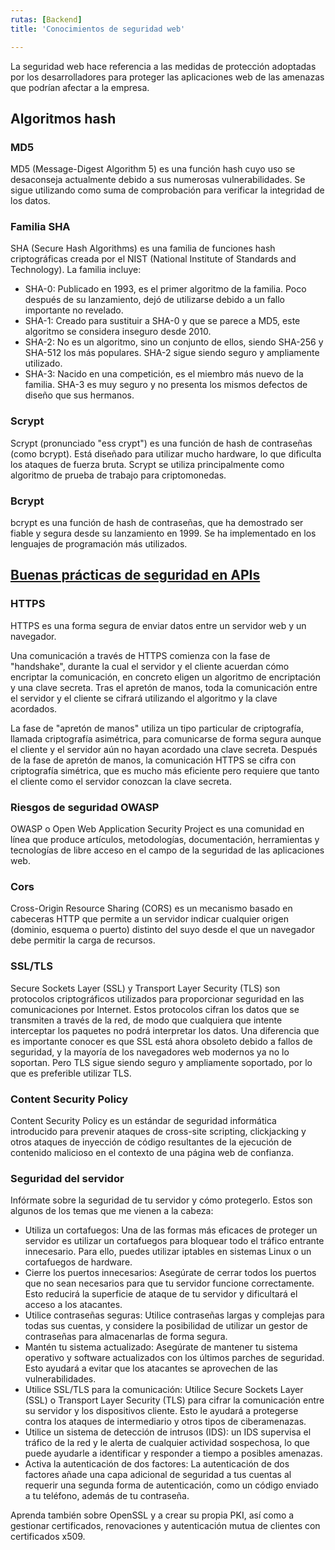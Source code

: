 ```yaml
---
rutas: [Backend]
title: 'Conocimientos de seguridad web'

---
```


La seguridad web hace referencia a las medidas de protección adoptadas por los desarrolladores para proteger las aplicaciones web de las amenazas que podrían afectar a la empresa.

## Algoritmos hash

### MD5
MD5 (Message-Digest Algorithm 5) es una función hash cuyo uso se desaconseja actualmente debido a sus numerosas vulnerabilidades. Se sigue utilizando como suma de comprobación para verificar la integridad de los datos.

### Familia SHA
SHA (Secure Hash Algorithms) es una familia de funciones hash criptográficas creada por el NIST (National Institute of Standards and Technology). La familia incluye:

* SHA-0: Publicado en 1993, es el primer algoritmo de la familia. Poco después de su lanzamiento, dejó de utilizarse debido a un fallo importante no revelado.
* SHA-1: Creado para sustituir a SHA-0 y que se parece a MD5, este algoritmo se considera inseguro desde 2010.
* SHA-2: No es un algoritmo, sino un conjunto de ellos, siendo SHA-256 y SHA-512 los más populares. SHA-2 sigue siendo seguro y ampliamente utilizado.
* SHA-3: Nacido en una competición, es el miembro más nuevo de la familia. SHA-3 es muy seguro y no presenta los mismos defectos de diseño que sus hermanos.

### Scrypt
Scrypt (pronunciado "ess crypt") es una función de hash de contraseñas (como bcrypt). Está diseñado para utilizar mucho hardware, lo que dificulta los ataques de fuerza bruta. Scrypt se utiliza principalmente como algoritmo de prueba de trabajo para criptomonedas.

### Bcrypt
bcrypt es una función de hash de contraseñas, que ha demostrado ser fiable y segura desde su lanzamiento en 1999. Se ha implementado en los lenguajes de programación más utilizados.

## [Buenas prácticas de seguridad en APIs](/blog/Seguridad_Web/seguridad-web/buenas-practicas-apis)

### HTTPS
HTTPS es una forma segura de enviar datos entre un servidor web y un navegador.

Una comunicación a través de HTTPS comienza con la fase de "handshake", durante la cual el servidor y el cliente acuerdan cómo encriptar la comunicación, en concreto eligen un algoritmo de encriptación y una clave secreta. Tras el apretón de manos, toda la comunicación entre el servidor y el cliente se cifrará utilizando el algoritmo y la clave acordados.

La fase de "apretón de manos" utiliza un tipo particular de criptografía, llamada criptografía asimétrica, para comunicarse de forma segura aunque el cliente y el servidor aún no hayan acordado una clave secreta. Después de la fase de apretón de manos, la comunicación HTTPS se cifra con criptografía simétrica, que es mucho más eficiente pero requiere que tanto el cliente como el servidor conozcan la clave secreta.

### Riesgos de seguridad OWASP
OWASP o Open Web Application Security Project es una comunidad en línea que produce artículos, metodologías, documentación, herramientas y tecnologías de libre acceso en el campo de la seguridad de las aplicaciones web.

### Cors
Cross-Origin Resource Sharing (CORS) es un mecanismo basado en cabeceras HTTP que permite a un servidor indicar cualquier origen (dominio, esquema o puerto) distinto del suyo desde el que un navegador debe permitir la carga de recursos.

### SSL/TLS
Secure Sockets Layer (SSL) y Transport Layer Security (TLS) son protocolos criptográficos utilizados para proporcionar seguridad en las comunicaciones por Internet. Estos protocolos cifran los datos que se transmiten a través de la red, de modo que cualquiera que intente interceptar los paquetes no podrá interpretar los datos. Una diferencia que es importante conocer es que SSL está ahora obsoleto debido a fallos de seguridad, y la mayoría de los navegadores web modernos ya no lo soportan. Pero TLS sigue siendo seguro y ampliamente soportado, por lo que es preferible utilizar TLS.

### Content Security Policy
Content Security Policy es un estándar de seguridad informática introducido para prevenir ataques de cross-site scripting, clickjacking y otros ataques de inyección de código resultantes de la ejecución de contenido malicioso en el contexto de una página web de confianza.

### Seguridad del servidor
Infórmate sobre la seguridad de tu servidor y cómo protegerlo. Estos son algunos de los temas que me vienen a la cabeza:

* Utiliza un cortafuegos: Una de las formas más eficaces de proteger un servidor es utilizar un cortafuegos para bloquear todo el tráfico entrante innecesario. Para ello, puedes utilizar iptables en sistemas Linux o un cortafuegos de hardware.
* Cierre los puertos innecesarios: Asegúrate de cerrar todos los puertos que no sean necesarios para que tu servidor funcione correctamente. Esto reducirá la superficie de ataque de tu servidor y dificultará el acceso a los atacantes.
* Utilice contraseñas seguras: Utilice contraseñas largas y complejas para todas sus cuentas, y considere la posibilidad de utilizar un gestor de contraseñas para almacenarlas de forma segura.
* Mantén tu sistema actualizado: Asegúrate de mantener tu sistema operativo y software actualizados con los últimos parches de seguridad. Esto ayudará a evitar que los atacantes se aprovechen de las vulnerabilidades.
* Utilice SSL/TLS para la comunicación: Utilice Secure Sockets Layer (SSL) o Transport Layer Security (TLS) para cifrar la comunicación entre su servidor y los dispositivos cliente. Esto le ayudará a protegerse contra los ataques de intermediario y otros tipos de ciberamenazas.
* Utilice un sistema de detección de intrusos (IDS): un IDS supervisa el tráfico de la red y le alerta de cualquier actividad sospechosa, lo que puede ayudarle a identificar y responder a tiempo a posibles amenazas.
* Activa la autenticación de dos factores: La autenticación de dos factores añade una capa adicional de seguridad a tus cuentas al requerir una segunda forma de autenticación, como un código enviado a tu teléfono, además de tu contraseña.

Aprenda también sobre OpenSSL y a crear su propia PKI, así como a gestionar certificados, renovaciones y autenticación mutua de clientes con certificados x509.